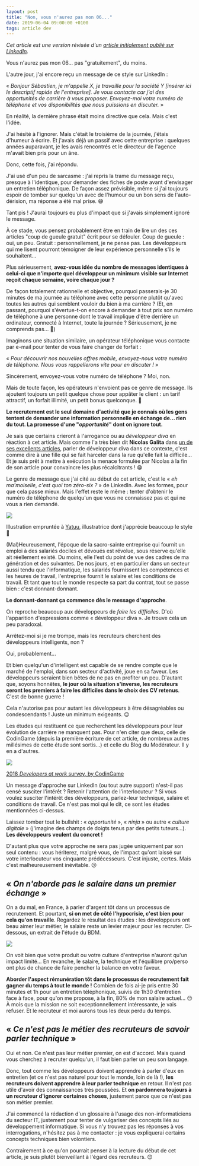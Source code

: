 ```yaml
---
layout: post
title: "Non, vous n'aurez pas mon 06..."
date: 2019-06-04 09:00:00 +0100
tags: article dev
---
```


_Cet article est une version révisée d'un [article initialement publié sur LinkedIn](https://www.linkedin.com/pulse/non-vous-naurez-pas-mon-06-s%2525C3%2525A9bastien-planard/)._

Vous n'aurez pas mon 06... pas "gratuitement", du moins.

L'autre jour, j'ai encore reçu un message de ce style sur LinkedIn&nbsp;:

«&nbsp;_Bonjour Sébastien, je m'appelle X, je travaille pour la société Y [insérer ici le descriptif rapide de l'entreprise]. Je vous contacte car j'ai des opportunités de carrière à vous proposer. Envoyez-moi votre numéro de téléphone et vos disponibilités que nous puissions en discuter._&nbsp;»

En réalité, la dernière phrase était moins directive que cela. Mais c'est l'idée.

J'ai hésité à l'ignorer. Mais c'était le troisième de la journée, j'étais d'humeur à écrire. Et j'avais déjà un passif avec cette entreprise&nbsp;: quelques années auparavant, je les avais rencontrés et le directeur de l'agence m'avait bien pris pour un âne.

Donc, cette fois, j'ai répondu.

J'ai usé d'un peu de sarcasme&nbsp;: j'ai repris la trame du message reçu, presque à l'identique, pour demander des fiches de poste avant d'envisager un entretien téléphonique. De façon assez prévisible, même si j'ai toujours espoir de tomber sur quelqu'un avec de l'humour ou un bon sens de l'auto-dérision, ma réponse a été mal prise.&nbsp;😅

Tant pis&nbsp;! J'aurai toujours eu plus d'impact que si j'avais simplement ignoré le message.

À ce stade, vous pensez probablement être en train de lire un des ces articles "coup de gueule gratuit" écrit pour se défouler. Coup de gueule&nbsp;: oui, un peu. Gratuit&nbsp;: personnellement, je ne pense pas. Les développeurs qui me lisent pourront témoigner de leur expérience personnelle s'ils le souhaitent...

Plus sérieusement, **avez-vous idée du nombre de messages identiques à celui-ci que n'importe quel développeur un minimum visible sur Internet reçoit chaque semaine, voire chaque jour&nbsp;?**

De façon totalement rationnelle et objective, pourquoi passerais-je 30 minutes de ma journée au téléphone avec cette personne plutôt qu'avec toutes les autres qui semblent vouloir du bien à ma carrière&nbsp;? (Et, en passant, pourquoi s'évertue-t-on encore à demander à tout prix son numéro de téléphone à une personne dont le travail implique d'être derrière un ordinateur, connecté à Internet, toute la journée&nbsp;? Sérieusement, je ne comprends pas...&nbsp;🤔)

Imaginons une situation similaire, un opérateur téléphonique vous contacte par e-mail pour tenter de vous faire changer de forfait&nbsp;:

« _Pour découvrir nos nouvelles offres mobile, envoyez-nous votre numéro de téléphone. Nous vous rappellerons vite pour en discuter&nbsp;!_ »

Sincèrement, envoyez-vous votre numéro de téléphone ? Moi, non.

Mais de toute façon, les opérateurs n'envoient pas ce genre de message. Ils ajoutent toujours un petit quelque chose pour appâter le client&nbsp;: un tarif attractif, un forfait illimité, un petit bonus quelconque.&nbsp;🎁

**Le recrutement est le seul domaine d'activité que je connais où les gens tentent de demander une information personnelle en échange de... rien du tout. La promesse d'une "_opportunité_" dont on ignore tout.**

Je sais que certains crieront à l'arrogance ou au _développeur diva_ en réaction à cet article. Mais comme l'a très bien dit **Nicolas Galita** dans [un de ses excellents articles](https://blog.lecoledurecrutement.fr/differencier-recrutement-harcelement/), parler de développeur diva dans ce contexte, c'est comme dire à une fille qui se fait harceler dans la rue qu'elle fait la difficile... Et je suis prêt à mettre à exécution la menace formulée par Nicolas à la fin de son article pour convaincre les plus récalcitrants&nbsp;!&nbsp;😁

Le genre de message que j'ai cité au début de cet article, c'est le «&nbsp;_eh ma'moiselle, c'est quoi ton zéro-six&nbsp;?_&nbsp;» de LinkedIn. Avec les formes, pour que cela passe mieux. Mais l'effet reste le même&nbsp;: tenter d'obtenir le numéro de téléphone de quelqu'un que vous ne connaissez pas et qui ne vous a rien demandé.

![](/assets/images/2019/eh_mademoiselle_yatuu.png)

<p class="legend">Illustration empruntée à <a href="https://yatuu.fr">Yatuu</a>, illustratrice dont j'apprécie beaucoup le style 🙂</p>

(Mal)Heureusement, l'époque de la sacro-sainte entreprise qui fournit un emploi à des salariés dociles et dévoués est révolue, sous réserve qu'elle ait réellement existé. Du moins, elle l'est du point de vue des cadres de ma génération et des suivantes. De nos jours, et en particulier dans un secteur aussi tendu que l'informatique, les salariés fournissent les compétences et les heures de travail, l'entreprise fournit le salaire et les conditions de travail. Et tant que tout le monde respecte sa part du contrat, tout se passe bien&nbsp;: c'est donnant-donnant.

**Le donnant-donnant ça commence dès le message d'approche**.

On reproche beaucoup aux développeurs de _faire les difficiles_. D'où l'apparition d'expressions comme «&nbsp;développeur diva&nbsp;». Je trouve cela un peu paradoxal.

Arrêtez-moi si je me trompe, mais les recruteurs cherchent des développeurs intelligents, non&nbsp;?

Oui, probablement...

Et bien quelqu'un d'intelligent est capable de se rendre compte que le marché de l'emploi, dans son secteur d'activité, joue en sa faveur. Les développeurs seraient bien bêtes de ne pas en profiter un peu. D'autant que, soyons honnêtes, **le jour où la situation s'inverse, les recruteurs seront les premiers à faire les difficiles dans le choix des CV retenus**. C'est de bonne guerre&nbsp;!

Cela n'autorise pas pour autant les développeurs à être désagréables ou condescendants&nbsp;! Juste un minimum exigeants.&nbsp;😉

Les études qui restituent ce que recherchent les développeurs pour leur évolution de carrière ne manquent pas. Pour n'en citer que deux, celle de CodinGame (depuis la première écriture de cet article, de nombreux autres millésimes de cette étude sont sortis...) et celle du Blog du Modérateur. Il y en a d'autres.

![](/assets/images/2019/codingame_what_developers_want.png)

<p class="legend"><a href="https://www.codingame.com/work/resources/codingame-2018-developer-survey/what-developers-want/">2018 <em>Developers at work</em> survey, by CodinGame</a></p>

Un message d'approche sur LinkedIn (ou tout autre support) n'est-il pas censé susciter l'intérêt&nbsp;? Retenir l'attention de l'interlocuteur&nbsp;? Si vous voulez susciter l'intérêt des développeurs, parlez-leur technique, salaire et conditions de travail. Ce n'est pas moi qui le dit, ce sont les études mentionnées ci-dessus.

Laissez tomber tout le bullshit&nbsp;: «&nbsp;_opportunité_&nbsp;», «&nbsp;_ninja_&nbsp;» ou autre «&nbsp;_culture digitale_&nbsp;» (j'imagine des champs de doigts tenus par des petits tuteurs...). **Les développeurs veulent du concret&nbsp;!**

D'autant plus que votre approche ne sera pas jugée uniquement par son seul contenu&nbsp;: vous hériterez, malgré vous, de l'impact qu'ont laissé sur votre interlocuteur vos cinquante prédécesseurs. C'est injuste, certes. Mais c'est malheureusement inévitable.&nbsp;😕

## «&nbsp;_On n'aborde pas le salaire dans un premier échange_&nbsp;»

On a du mal, en France, à parler d'argent tôt dans un processus de recrutement. Et pourtant, **si on met de côté l'hypocrisie, c'est bien pour cela qu'on travaille**. Regardez le résultat des études&nbsp;: les développeurs ont beau aimer leur métier, le salaire reste un levier majeur pour les recruter. Ci-dessous, un extrait de l'étude du BDM.

![](/assets/images/2019/bdm_raisons_changement_poste.png)

On voit bien que votre produit ou votre culture d'entreprise n'auront qu'un impact limité... En revanche, le salaire, la technique et l'équilibre pro/perso ont plus de chance de faire pencher la balance en votre faveur.

**Aborder l'aspect rémunération tôt dans le processus de recrutement fait gagner du temps à tout le monde !** Combien de fois ai-je pris entre 30 minutes et 1h pour un entretien téléphonique, suivis de 1h30 d'entretien face à face, pour qu'on me propose, à la fin, 80% de mon salaire actuel... 😔 À mois que la mission ne soit exceptionnellement intéressante, je vais refuser. Et le recruteur et moi aurons tous les deux perdu du temps.

## «&nbsp;_Ce n'est pas le métier des recruteurs de savoir parler technique_&nbsp;»

Oui et non. Ce n'est pas leur métier premier, on est d'accord. Mais quand vous cherchez à recruter quelqu'un, il faut bien parler un peu son langage.

Donc, tout comme les développeurs doivent apprendre à parler d'eux en entretien (et ce n'est pas naturel pour tout le monde, loin de là !), **les recruteurs doivent apprendre à leur parler technique** en retour. Il n'est pas utile d'avoir des connaissances très poussées. Et **on pardonnera toujours à un recruteur d'ignorer certaines choses**, justement parce que ce n'est pas son métier premier.

J'ai commencé la rédaction d'un glossaire à l'usage des non-informaticiens du secteur IT, justement pour tenter de vulgariser des concepts liés au développement informatique. Si vous n'y trouvez pas les réponses à vos interrogations, n'hésitez pas à me contacter : je vous expliquerai certains concepts techniques bien volontiers.

Contrairement à ce qu'on pourrait penser à la lecture du début de cet article, je suis plutôt bienveillant à l'égard des recruteurs.&nbsp;😊
